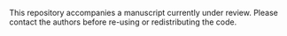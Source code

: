 This repository accompanies a manuscript currently under review. Please contact the authors before re-using or redistributing the code. 
